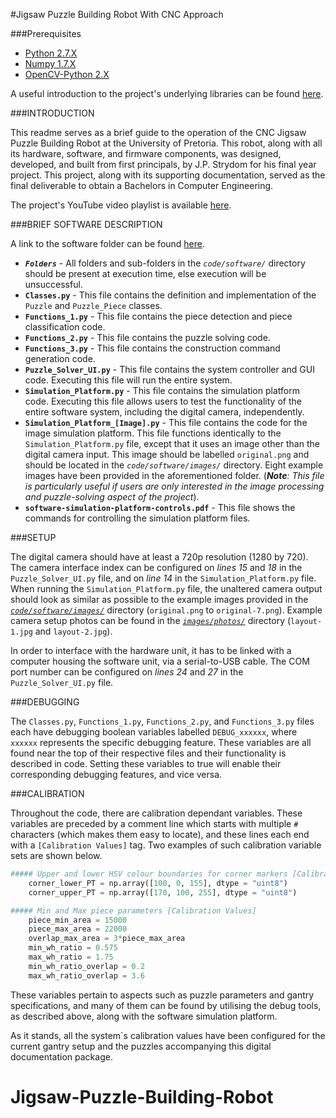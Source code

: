 #Jigsaw Puzzle Building Robot With CNC Approach

###Prerequisites

* [Python 2.7.X](https://www.python.org/ftp/python/2.7.13/python-2.7.13.msi)
* [Numpy 1.7.X](http://sourceforge.net/projects/numpy/files/NumPy/1.7.1/numpy-1.7.1-win32-superpack-python2.7.exe/download)
* [OpenCV-Python 2.X](https://sourceforge.net/projects/opencvlibrary/files/opencv-win/2.4.13/opencv-2.4.13.exe/download)

A useful introduction to the project's underlying libraries can be found [here](https://opencv-python-tutroals.readthedocs.io/en/latest/py_tutorials/py_setup/py_table_of_contents_setup/py_table_of_contents_setup.html#py-table-of-content-setup).


###INTRODUCTION

This readme serves as a brief guide to the operation of the CNC Jigsaw Puzzle Building Robot at the University of Pretoria. This robot, along with all its hardware, software, and firmware components, was designed, developed, and built from first principals, by J.P. Strydom for his final year project. This project, along with its supporting documentation, served as the final deliverable to obtain a Bachelors in Computer Engineering. 

The project's YouTube video playlist is available [here](https://www.youtube.com/playlist?list=PL-dF5vEAX-wXbiRrD7gLAtIBlyCBS7HLN).


###BRIEF SOFTWARE DESCRIPTION

A link to the software folder can be found [here](code/software/).

* _**`Folders`**_ - All folders and sub-folders in the *`code/software/`* directory should be present at execution time, else execution will be unsuccessful.
* **`Classes.py`** - This file contains the definition and implementation of the `Puzzle` and `Puzzle_Piece` classes.
* **`Functions_1.py`** - This file contains the piece detection and piece classification code.
* **`Functions_2.py`** - This file contains the puzzle solving code.
* **`Functions_3.py`** - This file contains the construction command generation code.
* **`Puzzle_Solver_UI.py`** - This file contains the system controller and GUI code. Executing this file will run the entire system.
* **`Simulation_Platform.py`** - This file contains the simulation platform code. Executing this file allows users to test the functionality of the entire software system, including the digital camera, independently.
* **`Simulation_Platform_[Image].py`** - This file contains the code for the image simulation platform. This file functions identically to the `Simulation_Platform.py` file, except that it uses an image other than the digital camera input. This image should be labelled `original.png` and should be located in the *`code/software/images/`* directory. Eight example images have been provided in the aforementioned folder. (***Note**: This file is particularly useful if users are only interested in the image processing and puzzle-solving aspect of the project*).
* **`software-simulation-platform-controls.pdf`** -  This file shows the commands for controlling the simulation platform files.


###SETUP

The digital camera should have at least a 720p resolution (1280 by 720). The camera interface index can be configured on *lines 15* and *18* in the `Puzzle_Solver_UI.py` file, and on *line 14* in the `Simulation_Platform.py` file. When running the `Simulation_Platform.py` file, the unaltered camera output should look as similar as possible to the example images provided in the [*`code/software/images/`*](code/software/images) directory (`original.png` to `original-7.png`). Example camera setup photos can be found in the [*`images/photos/`*](images/photos) directory (`layout-1.jpg` and `layout-2.jpg`).

In order to interface with the hardware unit, it has to be linked with a computer housing the software unit, via a serial-to-USB cable. The COM port number can be configured on *lines 24* and *27* in the `Puzzle_Solver_UI.py` file.


###DEBUGGING

The `Classes.py`, `Functions_1.py`, `Functions_2.py`, and `Functions_3.py` files each have debugging boolean variables labelled `DEBUG_xxxxxx`, where `xxxxxx` represents the specific debugging feature. These variables are all found near the top of their respective files and their functionality is described in code. Setting these variables to true will enable their corresponding debugging features, and vice versa.


###CALIBRATION
  
Throughout the code, there are calibration dependant variables. These variables are preceded by a comment line which starts with multiple `#` characters (which makes them easy to locate), and these lines each end with a `[Calibration Values]` tag. Two examples of such calibration variable sets are shown below.

```python
##### Upper and lower HSV colour boundaries for corner markers [Calibration Values]
    corner_lower_PT = np.array([100, 0, 155], dtype = "uint8")
    corner_upper_PT = np.array([170, 100, 255], dtype = "uint8") 
```

```python
##### Min and Max piece parameters [Calibration Values]
    piece_min_area = 15000 
    piece_max_area = 22000 
    overlap_max_area = 3*piece_max_area
    min_wh_ratio = 0.575
    max_wh_ratio = 1.75
    min_wh_ratio_overlap = 0.2
    max_wh_ratio_overlap = 3.6
```

These variables pertain to aspects such as puzzle parameters and gantry specifications, and many of them can be found by utilising the debug tools, as described above, along with the software simulation platform.

As it stands, all the system`s calibration values have been configured for the current gantry setup and the puzzles accompanying this digital documentation package.
# Jigsaw-Puzzle-Building-Robot

